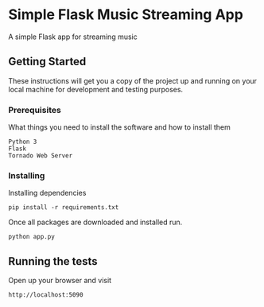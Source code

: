# Simple Flask Music Streaming App 

A simple Flask app for streaming music

## Getting Started

These instructions will get you a copy of the project up and running on your local machine for development and testing purposes.

### Prerequisites

What things you need to install the software and how to install them

```
Python 3
Flask
Tornado Web Server
```


### Installing

Installing dependencies 
```
pip install -r requirements.txt
```
Once all packages are downloaded and installed run.

```
python app.py
```

## Running the tests

Open up your browser and visit
```
http://localhost:5090

```
